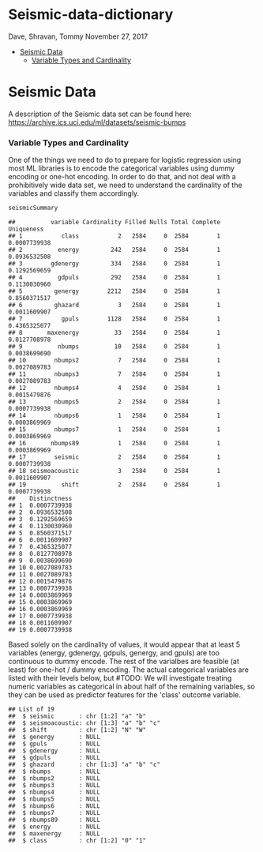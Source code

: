 Seismic-data-dictionary
================
Dave, Shravan, Tommy
November 27, 2017

-   [Seismic Data](#seismic-data)
    -   [Variable Types and Cardinality](#variable-types-and-cardinality)

Seismic Data
============

A description of the Seismic data set can be found here: <https://archive.ics.uci.edu/ml/datasets/seismic-bumps>

### Variable Types and Cardinality

One of the things we need to do to prepare for logistic regression using most ML libraries is to encode the categorical variables using dummy encoding or one-hot encoding. In order to do that, and not deal with a prohibitively wide data set, we need to understand the cardinality of the variables and classify them accordingly.

``` r
seismicSummary
```

    ##          variable Cardinality Filled Nulls Total Complete   Uniqueness
    ## 1           class           2   2584     0  2584        1 0.0007739938
    ## 2          energy         242   2584     0  2584        1 0.0936532508
    ## 3        gdenergy         334   2584     0  2584        1 0.1292569659
    ## 4          gdpuls         292   2584     0  2584        1 0.1130030960
    ## 5         genergy        2212   2584     0  2584        1 0.8560371517
    ## 6         ghazard           3   2584     0  2584        1 0.0011609907
    ## 7           gpuls        1128   2584     0  2584        1 0.4365325077
    ## 8       maxenergy          33   2584     0  2584        1 0.0127708978
    ## 9          nbumps          10   2584     0  2584        1 0.0038699690
    ## 10        nbumps2           7   2584     0  2584        1 0.0027089783
    ## 11        nbumps3           7   2584     0  2584        1 0.0027089783
    ## 12        nbumps4           4   2584     0  2584        1 0.0015479876
    ## 13        nbumps5           2   2584     0  2584        1 0.0007739938
    ## 14        nbumps6           1   2584     0  2584        1 0.0003869969
    ## 15        nbumps7           1   2584     0  2584        1 0.0003869969
    ## 16       nbumps89           1   2584     0  2584        1 0.0003869969
    ## 17        seismic           2   2584     0  2584        1 0.0007739938
    ## 18 seismoacoustic           3   2584     0  2584        1 0.0011609907
    ## 19          shift           2   2584     0  2584        1 0.0007739938
    ##    Distinctness
    ## 1  0.0007739938
    ## 2  0.0936532508
    ## 3  0.1292569659
    ## 4  0.1130030960
    ## 5  0.8560371517
    ## 6  0.0011609907
    ## 7  0.4365325077
    ## 8  0.0127708978
    ## 9  0.0038699690
    ## 10 0.0027089783
    ## 11 0.0027089783
    ## 12 0.0015479876
    ## 13 0.0007739938
    ## 14 0.0003869969
    ## 15 0.0003869969
    ## 16 0.0003869969
    ## 17 0.0007739938
    ## 18 0.0011609907
    ## 19 0.0007739938

Based solely on the cardinality of values, it would appear that at least 5 variables (energy, gdenergy, gdpuls, genergy, and gpuls) are too continuous to dummy encode. The rest of the varialbes are feasible (at least) for one-hot / dummy encoding. The actual categorical variables are listed with their levels below, but \#TODO: We will investigate treating numeric variables as categorical in about half of the remaining variables, so they can be used as predictor features for the 'class' outcome variable.

    ## List of 19
    ##  $ seismic       : chr [1:2] "a" "b"
    ##  $ seismoacoustic: chr [1:3] "a" "b" "c"
    ##  $ shift         : chr [1:2] "N" "W"
    ##  $ genergy       : NULL
    ##  $ gpuls         : NULL
    ##  $ gdenergy      : NULL
    ##  $ gdpuls        : NULL
    ##  $ ghazard       : chr [1:3] "a" "b" "c"
    ##  $ nbumps        : NULL
    ##  $ nbumps2       : NULL
    ##  $ nbumps3       : NULL
    ##  $ nbumps4       : NULL
    ##  $ nbumps5       : NULL
    ##  $ nbumps6       : NULL
    ##  $ nbumps7       : NULL
    ##  $ nbumps89      : NULL
    ##  $ energy        : NULL
    ##  $ maxenergy     : NULL
    ##  $ class         : chr [1:2] "0" "1"
